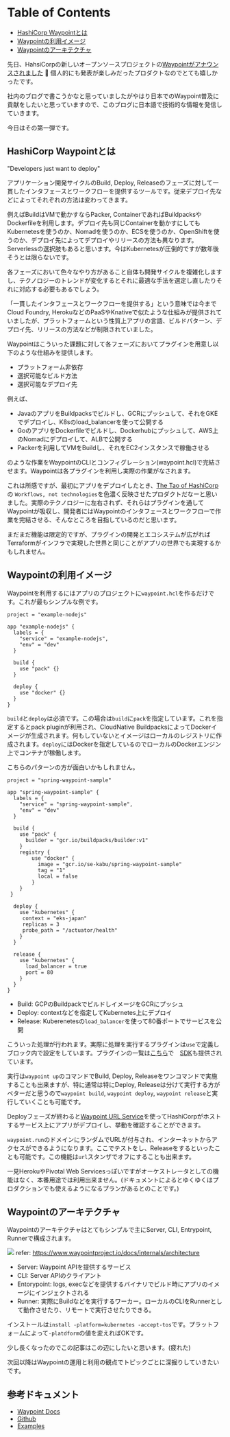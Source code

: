Table of Contents
=================
* [HashiCorp Waypointとは](#hashicorp-waypointとは)
* [Waypointの利用イメージ](#waypointの利用イメージ)
* [Waypointのアーキテクチャ](#waypointのアーキテクチャ)

  

先日、HahsiCorpの新しいオープンソースプロジェクトの[Waypointがアナウンスされました](https://www.hashicorp.com/blog/announcing-waypoint) 👏
個人的にも発表が楽しみだったプロダクトなのでとても嬉しかったです。

社内のブログで書こうかなと思っていましたがやはり日本でのWaypoint普及に貢献をしたいと思っていますので、このブログに日本語で技術的な情報を発信していきます。

今日はその第一弾です。 

## HashiCorp Waypointとは

"Developers just want to deploy"

アプリケーション開発サイクルのBuild, Deploy, Releaseのフェーズに対して一貫したインタフェースとワークフローを提供するツールです。従来デプロイ先などによってそれぞれの方法は変わってきます。

例えばBuildはVMで動かすならPacker, ContainerであればBuildpacksやDockerfileを利用します。デプロイ先も同じContainerを動かすにしてもKubernetesを使うのか、Nomadを使うのか、ECSを使うのか、OpenShiftを使うのか、デプロイ先によってデプロイやリリースの方法も異なります。Serverlessの選択肢もあると思います。今はKubernetesが圧倒的ですが数年後そうとは限らないです。

各フェーズにおいて色々なやり方があること自体も開発サイクルを複雑化しますし、テクノロジーのトレンドが変化するとそれに最適な手法を選定し直したりそれに対応する必要もあるでしょう。

「一貫したインタフェースとワークフローを提供する」という意味では今までCloud Foundry, HerokuなどのPaaSやKnativeで似たような仕組みが提供されていましたが、プラットフォームという性質上アプリの言語、ビルドパターン、デプロイ先、リリースの方法などが制限されていました。

Waypointはこういった課題に対して各フェーズにおいてプラグインを用意し以下のような仕組みを提供します。

* プラットフォーム非依存
* 選択可能なビルド方法
* 選択可能なデプロイ先

例えば、

* JavaのアプリをBuildpacksでビルドし、GCRにプッシュして、それをGKEでデプロイし、K8sのload_balancerを使って公開する
* GoのアプリをDockerfileでビルドし、Dockerhubにプッシュして、AWS上のNomadにデプロイして、ALBで公開する
* Packerを利用してVMをBuildし、それをEC2インスタンスで稼働させる

のような作業をWaypointのCLIとコンフィグレーション(waypoint.hcl)で完結させます。Waypointは各プラグインを利用し実際の作業がなされます。

これは所感ですが、最初にアプリをデプロイしたとき、[The Tao of HashiCorp](https://www.hashicorp.com/tao-of-hashicorp)の `Workflows, not technologies`を色濃く反映させたプロダクトだなーと思いました。実際のテクノロジーに左右されず、それらはプラグインを通してWaypointが吸収し、開発者にはWaypointのインタフェースとワークフローで作業を完結させる、そんなところを目指しているのだと思います。

まだまだ機能は限定的ですが、プラグインの開発とエコシステムが広がればTerraformがインフラで実現した世界と同じことがアプリの世界でも実現するかもしれません。

## Waypointの利用イメージ

Waypointを利用するにはアプリのプロジェクトに`waypoint.hcl`を作るだけです。これが最もシンプルな例です。

```hcl
project = "example-nodejs"

app "example-nodejs" {
  labels = {
    "service" = "example-nodejs",
    "env" = "dev"
  }

  build {
    use "pack" {}
  }

  deploy { 
    use "docker" {}
  }
}
```

`build`と`deploy`は必須です。この場合は`build`に`pack`を指定しています。これを指定するとpack pluginが利用され、CloudNative BuildpacksによってDockerイメージが生成されます。何もしていないとイメージはローカルのレジストリに作成されます。`deploy`にはDockerを指定しているのでローカルのDockerエンジン上でコンテナが稼働します。

こちらのパターンの方が面白いかもしれません。

```hcl
project = "spring-waypoint-sample"

app "spring-waypoint-sample" {
  labels = {
    "service" = "spring-waypoint-sample",
    "env" = "dev"
  }

  build {
    use "pack" {
      builder = "gcr.io/buildpacks/builder:v1"
    }
    registry {
        use "docker" {
          image = "gcr.io/se-kabu/spring-waypoint-sample"
          tag = "1"
          local = false
        }
    }
 }

  deploy { 
    use "kubernetes" {
     context = "eks-japan"
     replicas = 3
     probe_path = "/actuator/health"
    }
  }

  release {
    use "kubernetes" {
      load_balancer = true
      port = 80
    }
  }
}
```

* Build: GCPのBuildpackでビルドしイメージをGCRにプッシュ
* Deploy: contextなどを指定してKubernetes上にデプロイ
* Release: Kuberenetesの`load_balancer`を使って80番ポートでサービスを公開

こういった処理が行われます。実際に処理を実行するプラグインは`use`で定義しブロック内で設定をしています。プラグインの一覧は[こちら](https://www.waypointproject.io/plugins)で　[SDK](https://www.waypointproject.io/docs/extending-waypoint)も提供されています。

実行は`waypoint up`のコマンドでBuild, Deploy, Releaseをワンコマンドで実施することも出来ますが、特に通常は特にDeploy, Releaseは分けて実行する方がベターだと思うので`waypoint build`, `waypoint deploy`, `waypoint release`と実行していくことも可能です。

Deployフェーズが終わると[Waypoint URL Service](https://www.waypointproject.io/docs/url)を使ってHashiCorpがホストするサービス上にアプリがデプロイし、挙動を確認することができます。

`waypoint.run`のドメインにランダムでURLが付与され、インターネットからアクセスができるようになります。ここでテストをし、Releaseをするといったことも可能です。この機能は`url`スタンザでオフにすることも出来ます。

一見HerokuやPivotal Web Servicesっぽいですがオーケストレータとしての機能はなく、本番用途では利用出来ません。(ドキュメントによるとゆくゆくはプロダクションでも使えるようになるプランがあるとのことです。)

## Waypointのアーキテクチャ

Waypointのアーキテクチャはとてもシンプルで主にServer, CLI, Entrypoint, Runnerで構成されます。

![](https://www.waypointproject.io/img/architecture.png)
refer: https://www.waypointproject.io/docs/internals/architecture

* Server: Waypoint APIを提供するサービス
* CLI: Server APIのクライアント
* Entorypoint: logs, execなどを提供するバイナリでビルド時にアプリのイメージにインジェクトされる
* Runner: 実際にBuildなどを実行するワーカー。ローカルのCLIをRunnerとして動作させたり、リモートで実行させたりできる。

インストールは`install -platform=kubernetes -accept-tos`です。プラットフォームによって`-platdform`の値を変えればOKです。

少し長くなったのでこの記事はこの辺にしたいと思います。(疲れた)

次回以降はWaypointの運用と利用の観点でトピックごとに深掘りしていきたいです。

## 参考ドキュメント

* [Waypoint Docs](https://www.waypointproject.io/docs)
* [Github](https://github.com/hashicorp/waypoint)
* [Examples](https://github.com/hashicorp/waypoint-examples)